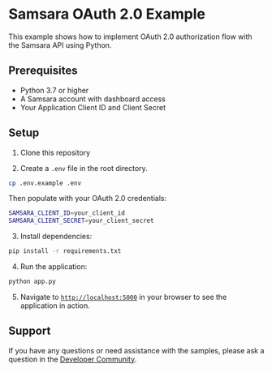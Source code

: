 # Samsara OAuth 2.0 Example

This example shows how to implement OAuth 2.0 authorization flow with the Samsara API using Python.

## Prerequisites

- Python 3.7 or higher
- A Samsara account with dashboard access
- Your Application Client ID and Client Secret

## Setup

1. Clone this repository

2. Create a `.env` file in the root directory.

```sh
cp .env.example .env
```

Then populate with your OAuth 2.0 credentials:

```sh
SAMSARA_CLIENT_ID=your_client_id
SAMSARA_CLIENT_SECRET=your_client_secret
```

3. Install dependencies:

```sh
pip install -r requirements.txt
```

4. Run the application:

```sh
python app.py
```

5. Navigate to [`http://localhost:5000`](http://localhost:5000) in your browser to see the application in action.

## Support

If you have any questions or need assistance with the samples, please ask a question in the [Developer Community](https://developers.samsara.com/discuss).
